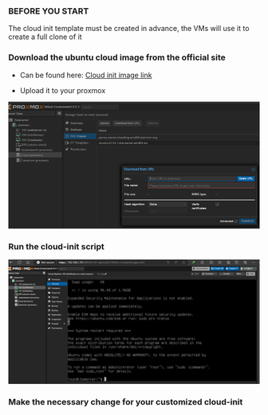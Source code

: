 ### BEFORE YOU START
The cloud init template must be created in advance, the VMs will use it to create a full clone of it

### Download the ubuntu cloud image from the official site
* Can be found here: [Cloud init image link](https://cloud-images.ubuntu.com/)

* Upload it to your proxmox

![Upload section](image-1.png)

### Run the cloud-init script

![Proxmox Dashboard](image.png)

### Make the necessary change for your customized cloud-init